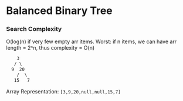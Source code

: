 # Balanced Binary Tree

### Search Complexity

O(log(n) if very few empty arr items.
Worst: if n items, we can have arr length = 2^n,
thus complexity = O(n)

```txt
    3
   / \
  9  20
    /  \
   15   7
```
Array Representation: `[3,9,20,null,null,15,7]`